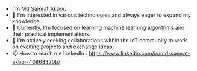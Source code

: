 - I'm [Md Samrat Akbor](https://www.linkedin.com/in/md-somrat-akbor-40868320b/).
- 👀 I'm interested in various technologies and always eager to expand my knowledge.
- 🌱 Currently, I'm focused on learning machine learning algorithms and their practical implementations.
- 💞️ I'm actively seeking collaborations within the IoT community to work on exciting projects and exchange ideas.
- 📫 How to reach me LinkedIn : https://www.linkedin.com/in/md-somrat-akbor-40868320b/

<!---
Mdsomratakbor/Mdsomratakbor is a ✨ special ✨ repository because its `README.md` (this file) appears on your GitHub profile.
You can click the Preview link to take a look at your changes.
--->
